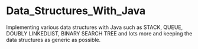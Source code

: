 # Data_Structures_With_Java
Implementing various data structures with Java such as STACK, QUEUE, DOUBLY LINKEDLIST, BINARY SEARCH TREE and lots more and keeping the data structures as generic as possible.
